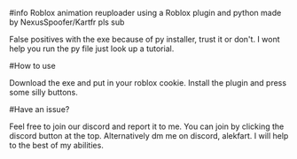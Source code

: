 #info
Roblox animation reuploader using a Roblox plugin and python made by NexusSpoofer/Kartfr pls sub

False positives with the exe because of py installer, trust it or don't. I wont help you run the py file just look up a tutorial.

#How to use

Download the exe and put in your roblox cookie.
Install the plugin and press some silly buttons.

#Have an issue?

Feel free to join our discord and report it to me. You can join by clicking the discord button at the top. Alternatively dm me on discord, alekfart. I will help to the best of my abilities.
